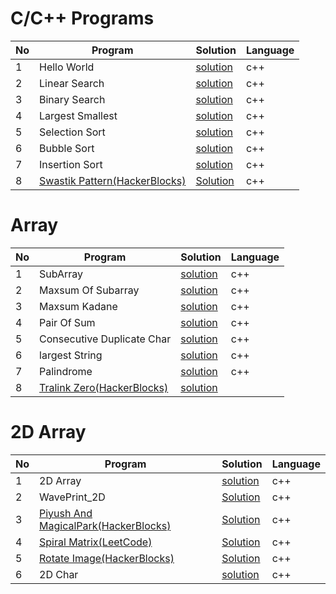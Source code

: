 # C/C++ Programs
 
 
No | Program | Solution | Language 
---|---------|----------|---------
1  | Hello World |[solution](https://github.com/Ashvin0740/C-Cpp-Programs/blob/main/C%2B%2B%20program/HelloWorld.cpp) | c++
2  | Linear Search |[solution](https://github.com/Ashvin0740/C-Cpp-Programs/blob/main/C%2B%2B%20program/Linear_search.cpp) | c++
3  | Binary Search |[solution](https://github.com/Ashvin0740/C-Cpp-Programs/blob/main/C%2B%2B%20program/binary_search.cpp) | c++
4  | Largest Smallest |[solution](https://github.com/Ashvin0740/C-Cpp-Programs/blob/main/C%2B%2B%20program/largest_smallest.cpp) | c++
5  | Selection Sort |[solution](https://github.com/Ashvin0740/C-Cpp-Programs/blob/main/C%2B%2B%20program/selection_sort.cpp) | c++
6  | Bubble Sort |[solution](https://github.com/Ashvin0740/C-Cpp-Programs/blob/main/C%2B%2B%20program/bubble_sort.cpp) | c++
7  | Insertion Sort |[solution](https://github.com/Ashvin0740/C-Cpp-Programs/blob/main/C%2B%2B%20program/insertion_sort.cpp) | c++
8  | [Swastik Pattern(HackerBlocks)](https://hack.codingblocks.com/app/practice/6/1055/problem) |[Solution](https://github.com/Ashvin0740/C-Cpp-Programs/blob/main/C%2B%2B%20program/insertion_sort.cpp) | c++


# Array

No | Program | Solution | Language 
---|---------|----------|---------
1  | SubArray |[solution](https://github.com/Ashvin0740/C-Cpp-Programs/blob/main/C%2B%2B%20program/Sunarray.cpp) | c++
2  | Maxsum Of Subarray |[solution](https://github.com/Ashvin0740/C-Cpp-Programs/blob/main/C%2B%2B%20program/Maxsum_of_sunarray.cpp) | c++
3  | Maxsum Kadane |[solution](https://github.com/Ashvin0740/C-Cpp-Programs/blob/main/C%2B%2B%20program/Maxsum_Kadane.cpp) | c++
4  | Pair Of Sum |[solution](https://github.com/Ashvin0740/C-Cpp-Programs/blob/main/C%2B%2B%20program/pairofsum.cpp) | c++
5  | Consecutive Duplicate Char |[solution](https://github.com/Ashvin0740/C-Cpp-Programs/blob/main/C%2B%2B%20program/consecutive_duplicate_char.cpp) | c++
6  | largest String |[solution](https://github.com/Ashvin0740/C-Cpp-Programs/blob/main/C%2B%2B%20program/largestString.cpp) | c++
7  | Palindrome |[solution](https://github.com/Ashvin0740/C-Cpp-Programs/blob/main/C%2B%2B%20program/palindrome.cpp) | c++
8  | [Tralink Zero(HackerBlocks)](https://hack.codingblocks.com/app/practice/6/1041/problem) | [solution](https://github.com/Ashvin0740/C-Cpp-Programs/blob/main/C%2B%2B%20program/TrailingZeroes.cpp)

# 2D Array

No | Program | Solution | Language 
---|---------|----------|---------
1  |2D Array |[solution](https://github.com/Ashvin0740/C-Cpp-Programs/blob/main/C%2B%2B%20program/2DArray.cpp)|c++
2  | WavePrint_2D |[Solution](https://github.com/Ashvin0740/C-Cpp-Programs/blob/main/C%2B%2B%20program/wavePrint_2D.cpp) | c++
3  | [Piyush And MagicalPark(HackerBlocks)](https://hack.codingblocks.com/app/practice/6/1051/problem) |[Solution](https://github.com/Ashvin0740/C-Cpp-Programs/blob/main/C%2B%2B%20program/piyushandMagicalPark.cpp) | c++
4  | [Spiral Matrix(LeetCode)](https://leetcode.com/problems/spiral-matrix/) |[Solution](https://github.com/Ashvin0740/C-Cpp-Programs/blob/main/C%2B%2B%20program/piyushandMagicalPark.cpp) | c++
5  | [Rotate Image(HackerBlocks)](https://hack.codingblocks.com/app/practice/6/1012/problem) |[Solution](https://github.com/Ashvin0740/C-Cpp-Programs/blob/main/C%2B%2B%20program/RotateImage.cpp) | c++
6  |2D Char | [solution](https://github.com/Ashvin0740/C-Cpp-Programs/blob/main/C%2B%2B%20program/2D_char.cpp) | c++
